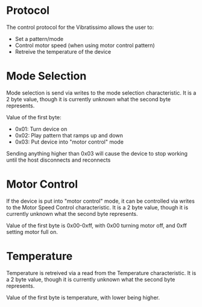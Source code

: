 # Protocol

The control protocol for the Vibratissimo allows the user to:

- Set a pattern/mode
- Control motor speed (when using motor control pattern)
- Retreive the temperature of the device

# Mode Selection

Mode selection is send via writes to the mode selection
characteristic. It is a 2 byte value, though it is currently unknown
what the second byte represents.

Value of the first byte:

- 0x01: Turn device on 
- 0x02: Play pattern that ramps up and down
- 0x03: Put device into "motor control" mode

Sending anything higher than 0x03 will cause the device to stop
working until the host disconnects and reconnects

# Motor Control

If the device is put into "motor control" mode, it can be controlled
via writes to the Motor Speed Control characteristic. It is a 2 byte
value, though it is currently unknown what the second byte represents.

Value of the first byte is 0x00-0xff, with 0x00 turning motor off, and
0xff setting motor full on.

# Temperature

Temperature is retreived via a read from the Temperature
characteristic. It is a 2 byte value, though it is currently unknown
what the second byte represents.

Value of the first byte is temperature, with lower being higher.
